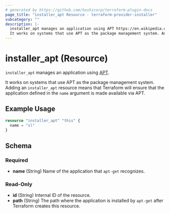 ```yaml
---
# generated by https://github.com/hashicorp/terraform-plugin-docs
page_title: "installer_apt Resource - terraform-provider-installer"
subcategory: ""
description: |-
  installer_apt manages an application using APT https://en.wikipedia.org/wiki/APT_(software).
  It works on systems that use APT as the package management system. Adding an installer_apt resource means that Terraform will ensure that the application defined in the name argument is made available via APT.
---
```


# installer_apt (Resource)

`installer_apt` manages an application using [APT](https://en.wikipedia.org/wiki/APT_(software)).

It works on systems that use APT as the package management system. Adding an `installer_apt` resource means that Terraform will ensure that the application defined in the `name` argument is made available via APT.

## Example Usage

```terraform
resource "installer_apt" "this" {
  name = "sl"
}
```

<!-- schema generated by tfplugindocs -->
## Schema

### Required

- **name** (String) Name of the application that `apt-get` recognizes.

### Read-Only

- **id** (String) Internal ID of the resource.
- **path** (String) The path where the application is installed by `apt-get` after Terraform creates this resource.


